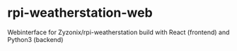 # rpi-weatherstation-web
Webinterface for Zyzonix/rpi-weatherstation build with React (frontend) and Python3 (backend)
